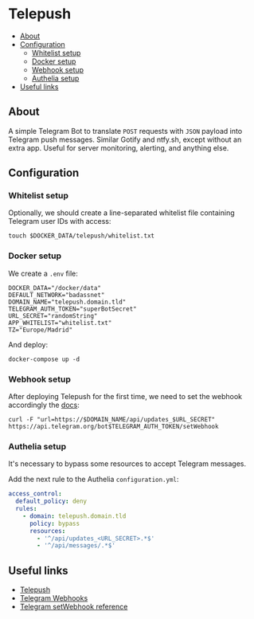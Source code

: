 # Telepush

- [About](#about)
- [Configuration](#configuration)
  * [Whitelist setup](#whitelist-setup)
  * [Docker setup](#docker-setup)
  * [Webhook setup](#webhook-setup)
  * [Authelia setup](#authelia-setup)  
- [Useful links](#useful-links)

## About

A simple Telegram Bot to translate `POST` requests with `JSON` payload into Telegram
push messages. Similar Gotify and ntfy.sh, except without an extra app. Useful
for server monitoring, alerting, and anything else.

## Configuration

### Whitelist setup

Optionally, we should create a line-separated whitelist file containing Telegram
user IDs with access:

    touch $DOCKER_DATA/telepush/whitelist.txt

### Docker setup

We create a `.env` file:

```shell
DOCKER_DATA="/docker/data"
DEFAULT_NETWORK="badassnet"
DOMAIN_NAME="telepush.domain.tld"
TELEGRAM_AUTH_TOKEN="superBotSecret"
URL_SECRET="randomString"
APP_WHITELIST="whitelist.txt"
TZ="Europe/Madrid"
```

And deploy:

    docker-compose up -d

### Webhook setup

After deploying Telepush for the first time, we need to set the webhook
accordingly the [docs](https://core.telegram.org/bots/api#setwebhook):

    curl -F "url=https://$DOMAIN_NAME/api/updates_$URL_SECRET" https://api.telegram.org/bot$TELEGRAM_AUTH_TOKEN/setWebhook

### Authelia setup

It's necessary to bypass some resources to accept Telegram messages.

Add the next rule to the Authelia `configuration.yml`:

```yml
access_control:
  default_policy: deny
  rules:
    - domain: telepush.domain.tld
      policy: bypass
      resources:
        - '^/api/updates_<URL_SECRET>.*$'
        - '^/api/messages/.*$'
```

## Useful links

- [Telepush](https://github.com/muety/telepush)
- [Telegram Webhooks](https://core.telegram.org/bots/webhooks)
- [Telegram setWebhook reference](https://core.telegram.org/bots/api#setwebhook)
